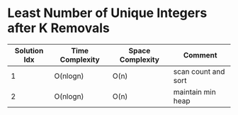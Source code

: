 # Least Number of Unique Integers after K Removals

| Solution Idx | Time Complexity | Space Complexity | Comment             |
| ------------ | --------------- | ---------------- | ------------------- |
| 1            | O(nlogn)        | O(n)             | scan count and sort |
| 2            | O(nlogn)        | O(n)             | maintain min heap   |
